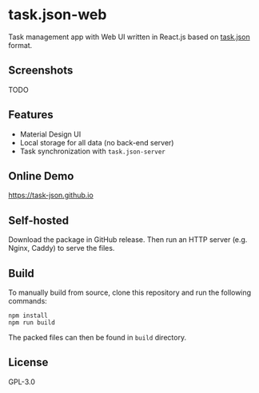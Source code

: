 # task.json-web

Task management app with Web UI written in React.js based on [task.json](https://github.com/DCsunset/task.json) format.


## Screenshots

TODO


## Features

* Material Design UI
* Local storage for all data (no back-end server)
* Task synchronization with `task.json-server`


## Online Demo

<https://task-json.github.io>

## Self-hosted

Download the package in GitHub release.
Then run an HTTP server (e.g. Nginx, Caddy) to serve the files.


## Build

To manually build from source, clone this repository and run the following commands:

```
npm install
npm run build
```

The packed files can then be found in `build` directory.

## License

GPL-3.0
